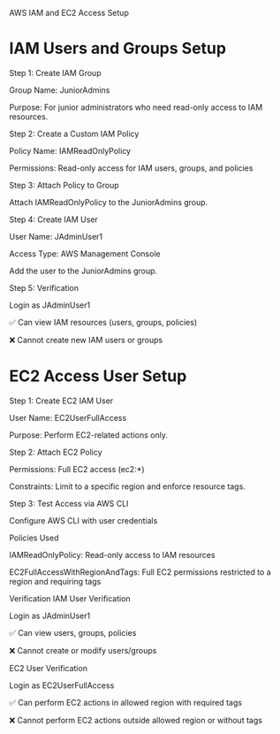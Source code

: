 AWS IAM and EC2 Access Setup

# IAM Users and Groups Setup
Step 1: Create IAM Group

Group Name: JuniorAdmins

Purpose: For junior administrators who need read-only access to IAM resources.

Step 2: Create a Custom IAM Policy

Policy Name: IAMReadOnlyPolicy

Permissions: Read-only access for IAM users, groups, and policies

Step 3: Attach Policy to Group

Attach IAMReadOnlyPolicy to the JuniorAdmins group.

Step 4: Create IAM User

User Name: JAdminUser1

Access Type: AWS Management Console

Add the user to the JuniorAdmins group.

Step 5: Verification

Login as JAdminUser1

✅ Can view IAM resources (users, groups, policies)

❌ Cannot create new IAM users or groups

# EC2 Access User Setup
Step 1: Create EC2 IAM User

User Name: EC2UserFullAccess

Purpose: Perform EC2-related actions only.

Step 2: Attach EC2 Policy

Permissions: Full EC2 access (ec2:*)

Constraints: Limit to a specific region and enforce resource tags.

Step 3: Test Access via AWS CLI

Configure AWS CLI with user credentials

Policies Used

IAMReadOnlyPolicy: Read-only access to IAM resources

EC2FullAccessWithRegionAndTags: Full EC2 permissions restricted to a region and requiring tags

Verification
IAM User Verification

Login as JAdminUser1

✅ Can view users, groups, policies

❌ Cannot create or modify users/groups

EC2 User Verification

Login as EC2UserFullAccess

✅ Can perform EC2 actions in allowed region with required tags

❌ Cannot perform EC2 actions outside allowed region or without tags